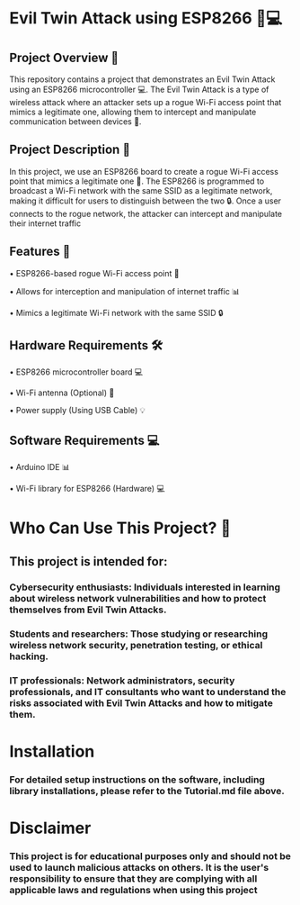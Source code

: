 # Evil Twin Attack using ESP8266 📱💻

## Project Overview 📝

This repository contains a project that demonstrates an Evil Twin Attack using an ESP8266 microcontroller 💻.
The Evil Twin Attack is a type of wireless attack where an attacker sets up a rogue Wi-Fi access point that mimics a legitimate one,
allowing them to intercept and manipulate communication between devices 📱.

## Project Description 📄

In this project, we use an ESP8266 board to create a rogue Wi-Fi access point that mimics a legitimate one 📡.
The ESP8266 is programmed to broadcast a Wi-Fi network with the same SSID as a legitimate network,
making it difficult for users to distinguish between the two 🔒. 
Once a user connects to the rogue network, the attacker can intercept and manipulate their internet traffic


 ## Features 🎉
 
• ESP8266-based rogue Wi-Fi access point 📡

• Allows for interception and manipulation of internet traffic 📊

• Mimics a legitimate Wi-Fi network with the same SSID 🔒

## Hardware Requirements 🛠️

• ESP8266 microcontroller board 💻 

• Wi-Fi antenna (Optional) 📡

• Power supply (Using USB Cable) 💡

## Software Requirements 💻

• Arduino IDE 📊 

• Wi-Fi library for ESP8266 (Hardware) 💻

# Who Can Use This Project? 🤔

## This project is intended for:


### Cybersecurity enthusiasts: Individuals interested in learning about wireless network vulnerabilities and how to protect themselves from Evil Twin Attacks.

### Students and researchers: Those studying or researching wireless network security, penetration testing, or ethical hacking.

### IT professionals: Network administrators, security professionals, and IT consultants who want to understand the risks associated with Evil Twin Attacks and how to mitigate them.


# Installation

### For detailed setup instructions on the software, including library installations, please refer to the Tutorial.md file above.


# Disclaimer

### This project is for educational purposes only and should not be used to launch malicious attacks on others. It is the user's responsibility to ensure that they are complying with all applicable laws and regulations when using this project
